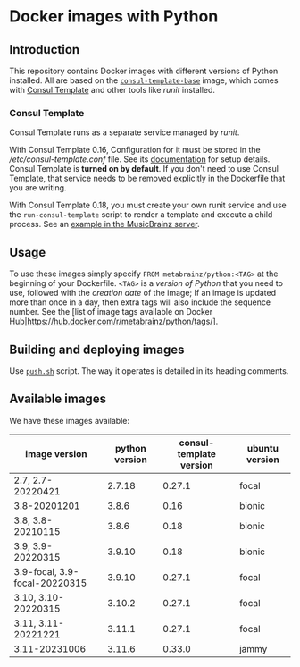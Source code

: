 # Docker images with Python

## Introduction

This repository contains Docker images with different versions of Python installed. All are based on the 
[`consul-template-base`](https://hub.docker.com/r/metabrainz/consul-template-base/) image, which comes with
[Consul Template](https://github.com/hashicorp/consul-template) and other tools like *runit* installed.

### Consul Template

Consul Template runs as a separate service managed by *runit*.

With Consul Template 0.16, Configuration for it must be stored in the */etc/consul-template.conf* file. See its
[documentation](https://github.com/hashicorp/consul-template) for setup details.
Consul Template is **turned on by default**. If you don't
need to use Consul Template, that service needs to be removed explicitly in the Dockerfile that you are
writing.

With Consul Template 0.18, you must create your own runit service and use the `run-consul-template`
script to render a template and execute a child process. See an 
[example in the MusicBrainz server](https://github.com/metabrainz/musicbrainz-server/tree/master/docker/musicbrainz-website).

## Usage

To use these images simply specify `FROM metabrainz/python:<TAG>` at the beginning of your Dockerfile.
`<TAG>` is a *version of Python* that you need to use, followed with the *creation date* of the image;
If an image is updated more than once in a day, then extra tags will also include the sequence number.
See the [list of image tags available on Docker Hub|https://hub.docker.com/r/metabrainz/python/tags/].

## Building and deploying images

Use [`push.sh`](push.sh) script.  The way it operates is detailed in its heading comments.

## Available images

We have these images available:

image version | python version | consul-template version | ubuntu version
----|----|----|----
2.7, 2.7-20220421 | 2.7.18 | 0.27.1 | focal
3.8-20201201 | 3.8.6 | 0.16 | bionic
3.8, 3.8-20210115 | 3.8.6 | 0.18 | bionic
3.9, 3.9-20220315 | 3.9.10 | 0.18 | bionic
3.9-focal, 3.9-focal-20220315 | 3.9.10 | 0.27.1 | focal
3.10, 3.10-20220315 | 3.10.2 | 0.27.1 | focal
3.11, 3.11-20221221 | 3.11.1 | 0.27.1 | focal
3.11-20231006 | 3.11.6 | 0.33.0 | jammy
